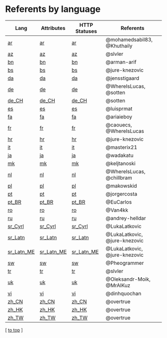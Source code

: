 # Referents by language

| Lang                                                                            | Attributes                                                                            | HTTP Statuses                                                                            | Referents                     |
|---------------------------------------------------------------------------------|---------------------------------------------------------------------------------------|------------------------------------------------------------------------------------------|-------------------------------|
| [ar](https://github.com/Laravel-Lang/lang/tree/main/locales/ar)                 | [ar](https://github.com/Laravel-Lang/attributes/tree/main/locales/ar)                 | [ar](https://github.com/Laravel-Lang/http-statuses/tree/main/locales/ar)                 | @mohamedsabil83, @Khuthaily   |
| [az](https://github.com/Laravel-Lang/lang/tree/main/locales/az)                 | [az](https://github.com/Laravel-Lang/attributes/tree/main/locales/az)                 | [az](https://github.com/Laravel-Lang/http-statuses/tree/main/locales/az)                 | @slvler                       |
| [bn](https://github.com/Laravel-Lang/lang/tree/main/locales/bn)                 | [bn](https://github.com/Laravel-Lang/attributes/tree/main/locales/bn)                 | [bn](https://github.com/Laravel-Lang/http-statuses/tree/main/locales/bn)                 | @arman-arif                   |
| [bs](https://github.com/Laravel-Lang/lang/tree/main/locales/bs)                 | [bs](https://github.com/Laravel-Lang/attributes/tree/main/locales/bs)                 | [bs](https://github.com/Laravel-Lang/http-statuses/tree/main/locales/bs)                 | @jure-knezovic                |
| [da](https://github.com/Laravel-Lang/lang/tree/main/locales/da)                 | [da](https://github.com/Laravel-Lang/attributes/tree/main/locales/da)                 | [da](https://github.com/Laravel-Lang/http-statuses/tree/main/locales/da)                 | @jensstigaard                 |
| [de](https://github.com/Laravel-Lang/lang/tree/main/locales/de)                 | [de](https://github.com/Laravel-Lang/attributes/tree/main/locales/de)                 | [de](https://github.com/Laravel-Lang/http-statuses/tree/main/locales/de)                 | @WhereIsLucas, @sotten        |
| [de_CH](https://github.com/Laravel-Lang/lang/tree/main/locales/de_CH)           | [de_CH](https://github.com/Laravel-Lang/attributes/tree/main/locales/de_CH)           | [de_CH](https://github.com/Laravel-Lang/http-statuses/tree/main/locales/de_CH)           | @sotten                       |
| [es](https://github.com/Laravel-Lang/lang/tree/main/locales/es)                 | [es](https://github.com/Laravel-Lang/attributes/tree/main/locales/es)                 | [es](https://github.com/Laravel-Lang/http-statuses/tree/main/locales/es)                 | @luisprmat                    |
| [fa](https://github.com/Laravel-Lang/lang/tree/main/locales/fa)                 | [fa](https://github.com/Laravel-Lang/attributes/tree/main/locales/fa)                 | [fa](https://github.com/Laravel-Lang/http-statuses/tree/main/locales/fa)                 | @ariaieboy                    |
| [fr](https://github.com/Laravel-Lang/lang/tree/main/locales/fr)                 | [fr](https://github.com/Laravel-Lang/attributes/tree/main/locales/fr)                 | [fr](https://github.com/Laravel-Lang/http-statuses/tree/main/locales/fr)                 | @caouecs, @WhereIsLucas       |
| [hr](https://github.com/Laravel-Lang/lang/tree/main/locales/hr)                 | [hr](https://github.com/Laravel-Lang/attributes/tree/main/locales/hr)                 | [hr](https://github.com/Laravel-Lang/http-statuses/tree/main/locales/hr)                 | @jure-knezovic                |
| [it](https://github.com/Laravel-Lang/lang/tree/main/locales/it)                 | [it](https://github.com/Laravel-Lang/attributes/tree/main/locales/it)                 | [it](https://github.com/Laravel-Lang/http-statuses/tree/main/locales/it)                 | @masterix21                   |
| [ja](https://github.com/Laravel-Lang/lang/tree/main/locales/ja)                 | [ja](https://github.com/Laravel-Lang/attributes/tree/main/locales/ja)                 | [ja](https://github.com/Laravel-Lang/http-statuses/tree/main/locales/ja)                 | @wadakatu                     |
| [mk](https://github.com/Laravel-Lang/lang/tree/main/locales/mk)                 | [mk](https://github.com/Laravel-Lang/attributes/tree/main/locales/mk)                 | [mk](https://github.com/Laravel-Lang/http-statuses/tree/main/locales/mk)                 | @keljtanoski                  |
| [nl](https://github.com/Laravel-Lang/lang/tree/main/locales/nl)                 | [nl](https://github.com/Laravel-Lang/attributes/tree/main/locales/nl)                 | [nl](https://github.com/Laravel-Lang/http-statuses/tree/main/locales/nl)                 | @WhereIsLucas, @chillbram     |
| [pl](https://github.com/Laravel-Lang/lang/tree/main/locales/pl)                 | [pl](https://github.com/Laravel-Lang/attributes/tree/main/locales/pl)                 | [pl](https://github.com/Laravel-Lang/http-statuses/tree/main/locales/pl)                 | @makowskid                    |
| [pt](https://github.com/Laravel-Lang/lang/tree/main/locales/pt)                 | [pt](https://github.com/Laravel-Lang/attributes/tree/main/locales/pt)                 | [pt](https://github.com/Laravel-Lang/http-statuses/tree/main/locales/pt)                 | @jorgercosta                  |
| [pt_BR](https://github.com/Laravel-Lang/lang/tree/main/locales/pt_BR)           | [pt_BR](https://github.com/Laravel-Lang/attributes/tree/main/locales/pt_BR)           | [pt_BR](https://github.com/Laravel-Lang/http-statuses/tree/main/locales/pt_BR)           | @EuCarlos                     |
| [ro](https://github.com/Laravel-Lang/lang/tree/main/locales/ro)                 | [ro](https://github.com/Laravel-Lang/attributes/tree/main/locales/ro)                 | [ro](https://github.com/Laravel-Lang/http-statuses/tree/main/locales/ro)                 | @Van4kk                       |
| [ru](https://github.com/Laravel-Lang/lang/tree/main/locales/ru)                 | [ru](https://github.com/Laravel-Lang/attributes/tree/main/locales/ru)                 | [ru](https://github.com/Laravel-Lang/http-statuses/tree/main/locales/ru)                 | @andrey-helldar               |
| [sr_Cyrl](https://github.com/Laravel-Lang/lang/tree/main/locales/sr_Cyrl)       | [sr_Cyrl](https://github.com/Laravel-Lang/attributes/tree/main/locales/sr_Cyrl)       | [sr_Cyrl](https://github.com/Laravel-Lang/http-statuses/tree/main/locales/sr_Cyrl)       | @LukaLatkovic                 |
| [sr_Latn](https://github.com/Laravel-Lang/lang/tree/main/locales/sr_Latn)       | [sr_Latn](https://github.com/Laravel-Lang/attributes/tree/main/locales/sr_Latn)       | [sr_Latn](https://github.com/Laravel-Lang/http-statuses/tree/main/locales/sr_Latn)       | @LukaLatkovic, @jure-knezovic |
| [sr_Latn_ME](https://github.com/Laravel-Lang/lang/tree/main/locales/sr_Latn_ME) | [sr_Latn_ME](https://github.com/Laravel-Lang/attributes/tree/main/locales/sr_Latn_ME) | [sr_Latn_ME](https://github.com/Laravel-Lang/http-statuses/tree/main/locales/sr_Latn_ME) | @LukaLatkovic, @jure-knezovic |
| [sw](https://github.com/Laravel-Lang/lang/tree/main/locales/sw)                 | [sw](https://github.com/Laravel-Lang/attributes/tree/main/locales/sw)                 | [sw](https://github.com/Laravel-Lang/http-statuses/tree/main/locales/sw)                 | @Pheogrammer                  |
| [tr](https://github.com/Laravel-Lang/lang/tree/main/locales/tr)                 | [tr](https://github.com/Laravel-Lang/attributes/tree/main/locales/tr)                 | [tr](https://github.com/Laravel-Lang/http-statuses/tree/main/locales/tr)                 | @slvler                       |
| [uk](https://github.com/Laravel-Lang/lang/tree/main/locales/uk)                 | [uk](https://github.com/Laravel-Lang/attributes/tree/main/locales/uk)                 | [uk](https://github.com/Laravel-Lang/http-statuses/tree/main/locales/uk)                 | @Oleksandr-Moik, @MrAlKuz     |
| [vi](https://github.com/Laravel-Lang/lang/tree/main/locales/vi)                 | [vi](https://github.com/Laravel-Lang/attributes/tree/main/locales/vi)                 | [vi](https://github.com/Laravel-Lang/http-statuses/tree/main/locales/vi)                 | @dinhquochan                  |
| [zh_CN](https://github.com/Laravel-Lang/lang/tree/main/locales/zh_CN)           | [zh_CN](https://github.com/Laravel-Lang/attributes/tree/main/locales/zh_CN)           | [zh_CN](https://github.com/Laravel-Lang/http-statuses/tree/main/locales/zh_CN)           | @overtrue                     |
| [zh_HK](https://github.com/Laravel-Lang/lang/tree/main/locales/zh_HK)           | [zh_HK](https://github.com/Laravel-Lang/attributes/tree/main/locales/zh_HK)           | [zh_HK](https://github.com/Laravel-Lang/http-statuses/tree/main/locales/zh_HK)           | @overtrue                     |
| [zh_TW](https://github.com/Laravel-Lang/lang/tree/main/locales/zh_TW)           | [zh_TW](https://github.com/Laravel-Lang/attributes/tree/main/locales/zh_TW)           | [zh_TW](https://github.com/Laravel-Lang/http-statuses/tree/main/locales/zh_TW)           | @overtrue                     |

[ [to top](#) ]
